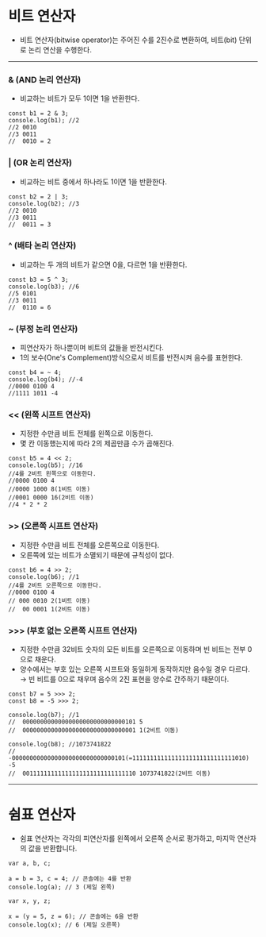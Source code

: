 # 비트 연산자
- 비트 연산자(bitwise operator)는 주어진 수를 2진수로 변환하여, 비트(bit) 단위로 논리 연산을 수행한다.

---

### & (AND 논리 연산자)
- 비교하는 비트가 모두 1이면 1을 반환한다.
```
const b1 = 2 & 3;
console.log(b1); //2
//2 0010
//3 0011
//  0010 = 2
```

### | (OR 논리 연산자)
- 비교하는 비트 중에서 하나라도 1이면 1을 반환한다.
```
const b2 = 2 | 3;
console.log(b2); //3
//2 0010
//3 0011
//  0011 = 3
```

### ^ (배타 논리 연산자)
- 비교하는 두 개의 비트가 같으면 0을, 다르면 1을 반환한다.
```
const b3 = 5 ^ 3;
console.log(b3); //6
//5 0101
//3 0011
//  0110 = 6
```

### ~ (부정 논리 연산자)
- 피연산자가 하나뿐이며 비트의 값들을 반전시킨다.  
- 1의 보수(One's Complement)방식으로서 비트를 반전시켜 음수를 표현한다.
```
const b4 = ~ 4;
console.log(b4); //-4
//0000 0100 4
//1111 1011 -4
```

### << (왼쪽 시프트 연산자)
- 지정한 수만큼 비트 전체를 왼쪽으로 이동한다.  
- 몇 칸 이동했는지에 따라 2의 제곱만큼 수가 곱해진다.
```
const b5 = 4 << 2;
console.log(b5); //16
//4를 2비트 왼쪽으로 이동한다.
//0000 0100 4
//0000 1000 8(1비트 이동)
//0001 0000 16(2비트 이동)
//4 * 2 * 2
```

### >> (오른쪽 시프트 연산자)
- 지정한 수만큼 비트 전체를 오른쪽으로 이동한다.  
- 오른쪽에 있는 비트가 소멸되기 때문에 규칙성이 없다.
```
const b6 = 4 >> 2;
console.log(b6); //1
//4를 2비트 오른쪽으로 이동한다.
//0000 0100 4
// 000 0010 2(1비트 이동)
//  00 0001 1(2비트 이동)
```

### >>> (부호 없는 오른쪽 시프트 연산자)
- 지정한 수만큼 32비트 숫자의 모든 비트를 오른쪽으로 이동하며 빈 비트는 전부 0으로 채운다.  
- 양수에서는 부호 있는 오른쪽 시프트와 동일하게 동작하지만 음수일 경우 다르다. → 빈 비트를 0으로 채우며 음수의 2진 표현을 양수로 간주하기 때문이다.
```
const b7 = 5 >>> 2;
const b8 = -5 >>> 2;

console.log(b7); //1
//  00000000000000000000000000000101 5
//  00000000000000000000000000000001 1(2비트 이동)

console.log(b8); //1073741822
// -00000000000000000000000000000101(=11111111111111111111111111111010) -5
//  00111111111111111111111111111110 1073741822(2비트 이동)
```

---

# 쉼표 연산자
- 쉼표 연산자는 각각의 피연산자를 왼쪽에서 오른쪽 순서로 평가하고, 마지막 연산자의 값을 반환합니다.

```
var a, b, c;

a = b = 3, c = 4; // 콘솔에는 4를 반환
console.log(a); // 3 (제일 왼쪽)

var x, y, z;

x = (y = 5, z = 6); // 콘솔에는 6을 반환
console.log(x); // 6 (제일 오른쪽)
```

